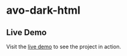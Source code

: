 # avo-dark-html
## Live Demo

Visit the [live demo]([https://your-live-link.com](https://github.com/s1kopath/avo-dark-html)) to see the project in action.

